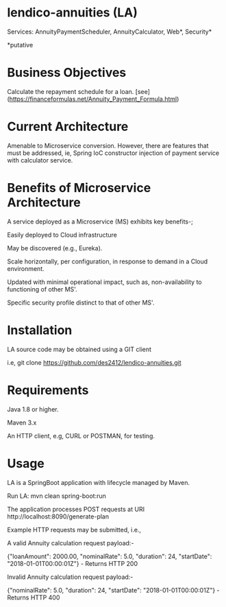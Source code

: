 # lendico-annuities (LA)

Services: AnnuityPaymentScheduler, AnnuityCalculator, Web\*, Security\*

*putative

# Business Objectives

Calculate the repayment schedule for a loan.
[see] (https://financeformulas.net/Annuity_Payment_Formula.html)

# Current Architecture

Amenable to Microservice conversion. However, there are features that must be addressed, 
ie, Spring IoC constructor injection of payment service with calculator service.

# Benefits of Microservice Architecture 

A service deployed as a Microservice (MS) exhibits key benefits-;

Easily deployed to Cloud infrastructure

May be discovered (e.g., Eureka).

Scale horizontally, per configuration, in response to demand in a Cloud environment.

Updated with minimal operational impact, such as, non-availability to functioning of other MS'.

Specific security profile distinct to that of other MS'.

# Installation

LA source code may be obtained using a GIT client

i.e, git clone https://github.com/des2412/lendico-annuities.git

# Requirements

Java 1.8 or higher.

Maven 3.x

An HTTP client, e.g, CURL or POSTMAN, for testing.

# Usage

LA is a SpringBoot application with lifecycle managed by Maven.

Run LA: mvn clean spring-boot:run

The application processes POST requests at URI http://localhost:8090/generate-plan

Example HTTP requests may be submitted, i.e.,

A valid Annuity calculation request payload:-

{\"loanAmount\": 2000.00, \"nominalRate\": 5.0, \"duration\": 24, \"startDate\": \"2018-01-01T00:00:01Z\"} - Returns HTTP 200

Invalid Annuity calculation request payload:-

{\"nominalRate\": 5.0, \"duration\": 24, \"startDate\": \"2018-01-01T00:00:01Z\"} - Returns HTTP 400







